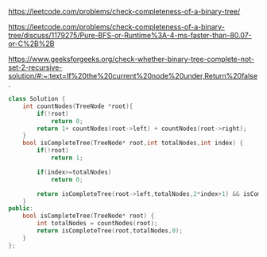 https://leetcode.com/problems/check-completeness-of-a-binary-tree/


https://leetcode.com/problems/check-completeness-of-a-binary-tree/discuss/1179275/Pure-BFS-or-Runtime%3A-4-ms-faster-than-80.07-or-C%2B%2B


https://www.geeksforgeeks.org/check-whether-binary-tree-complete-not-set-2-recursive-solution/#:~:text=If%20the%20current%20node%20under,Return%20false.
``` cpp
class Solution {
	int countNodes(TreeNode *root){
		if(!root)
			return 0;
		return 1+ countNodes(root->left) + countNodes(root->right);
	}
	bool isCompleteTree(TreeNode* root,int totalNodes,int index) {
		if(!root)
			return 1;

		if(index>=totalNodes)
			return 0;

		return isCompleteTree(root->left,totalNodes,2*index+1) && isCompleteTree(root->right,totalNodes,2*index+2);
	}
public:
    bool isCompleteTree(TreeNode* root) {
    	int totalNodes = countNodes(root);
    	return isCompleteTree(root,totalNodes,0);
    }
};
